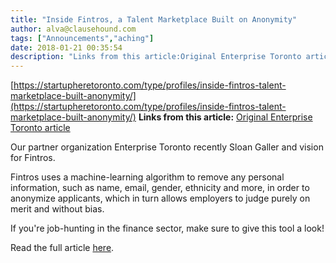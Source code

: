 ```yaml
---
title: "Inside Fintros, a Talent Marketplace Built on Anonymity"
author: alva@clausehound.com
tags: ["Announcements","aching"]
date: 2018-01-21 00:35:54
description: "Links from this article:Original Enterprise Toronto articleOur partner organization Enterprise Toronto recently Sloan Galler and vision for Fintro..."
---
```


[https://startupheretoronto.com/type/profiles/inside-fintros-talent-marketplace-built-anonymity/](https://startupheretoronto.com/type/profiles/inside-fintros-talent-marketplace-built-anonymity/)
**Links from this article:**
[Original Enterprise Toronto article](https://startupheretoronto.com/type/profiles/inside-fintros-talent-marketplace-built-anonymity/)

Our partner organization Enterprise Toronto recently Sloan Galler and vision for Fintros.

Fintros uses a machine-learning algorithm to remove any personal information, such as name, email, gender, ethnicity and more, in order to anonymize applicants, which in turn allows employers to judge purely on merit and without bias.

If you're job-hunting in the finance sector, make sure to give this tool a look!

Read the full article [here](https://startupheretoronto.com/type/profiles/inside-fintros-talent-marketplace-built-anonymity/).